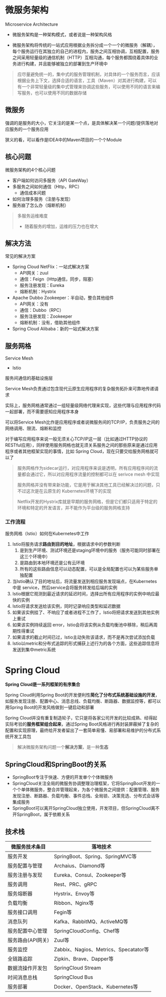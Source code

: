 # 微服务架构

Microservice Architecture

- 微服务架构是一种架构模式，或者说是一种架构风格

- 微服务架构将传统的一站式应用根据业务拆分成一个一个的微服务（解耦），每个服务运行在其独立的自己的进程内，服务之间互相协调，互相配置，服务之间采用轻量级的通信机制（HTTP）互相沟通，每个服务都围绕着具体的业务进行构建，并且能够被独立的部署到生产环境中

> 应尽量避免统一的，集中式的服务管理机制，对具体的一个服务而言，应该根据业务上下文，选择合适的语言，工具（Maven）对其进行构建，可以有一个非常轻量级的集中式管理来协调这些服务，可以使用不同的语言来编写服务，也可以使用不同的数据存储

## 微服务

强调的是服务的大小，它关注的是某一个点，是具体解决某一个问题/提供落地对应服务的一个服务应用

狭义的看，可以看作是IDEA中的Maven项目的一个个Module

## 核心问题

微服务架构的4个核心问题

- 客户端如何访问多服务（API GateWay）
- 多服务之间如何通信（Http，RPC）
  - 通信成本问题
- 如何治理多服务（注册与发现）
- 服务崩了怎么办（熔断机制）

> 多服务运维难度
>
> - 随着服务的增加，运维的压力也在增大

## 解决方法

常见的解决方案

- Spring Cloud NetFlix：一站式解决方案
  - API网关：zuul
  - 通信：Feign（Http通信，同步，阻塞）
  - 服务注册发现：Eureka
  - 熔断机制：Hystrix
- Apache Dubbo Zookeeper：半自动，整合其他组件
  - API网关：没有
  - 通信：Dubbo（RPC）
  - 服务注册发现：Zookeeper
  - 熔断机制：没有，借助其他组件
- Spring Cloud Alibaba：新的一站式解决方案

## 服务网格

Service Mesh

- Istio

服务间通信的基础设施层

Service Mesh负责通过包含现代云原生应用程序的复杂服务拓扑来可靠地传递请求

实际上，服务网格通常通过一组轻量级网络代理来实现，这些代理与应用程序代码一起部署，而不需要感知应用程序本身

可以将Service Mesh比作是应用程序或者说微服务间的TCP/IP，负责服务之间的网络调用、限流、熔断和监控

对于编写应用程序来说一般无须关心TCP/IP这一层（比如通过HTTP协议的RESTful应用），同样使用服务网格也就无须关系服务之间的那些原来是通过应用程序或者其他框架实现的事情，比如 Spring Cloud，现在只要交给服务网格就可以了

> 服务网格作为sidecar运行，对应用程序来说是透明，所有应用程序间的流量都会通过它，所以对应用程序流量的控制都可以在 serivce mesh 中实现
>
> 服务网格并没有带来新功能，它是用于解决其他工具已经解决过的问题，只不过这次是在云原生的 Kubernetes环境下的实现
>
> Netflix开发的Hystrix库就是早期的服务网格，但是它们都只适用于特定的环境和特定的开发语言，并不能作为平台级的服务网格支持



### 工作流程

服务网格（Istio）如何在Kubernetes中工作

1. Istio将服务请求**路由到目的地址**，根据请求中的参数判断
   1. 是到生产环境、测试环境还是staging环境中的服务（服务可能同时部署在这三个环境中）
   2. 是路由到本地环境还是公有云环境
   3. 所有的这些路由信息可以动态配置，可以是全局配置也可以为某些服务单独配置
2. 当Istio确认了目的地址后，将流量发送到相应服务发现端点，在Kubernetes中是 service，然后service会将服务转发给后端的实例
3. Istio根据它观测到最近请求的延迟时间，选择出所有应用程序的实例中响应最快的实例
4. Istio将请求发送给该实例，同时记录响应类型和延迟数据
5. 如果该实例挂了、不响应了或者进程不工作了，Istio将把请求发送到其他实例上重试
6. 如果该实例持续返回 error，Istio会将该实例从负载均衡池中移除，稍后再周期性得重试
7. 如果请求的截止时间已过，Istio主动失败该请求，而不是再次尝试添加负载
8. Istio以metric和分布式追踪的形式捕获上述行为的各个方面，这些追踪信息将发送到集中metric系统

# Spring Cloud

**Spring Cloud是一系列框架的有序集合**

Spring Cloud利用Spring Boot的开发便利性**简化了分布式系统基础设施的开发**，如服务发现注册、配置中心、消息总线、负载均衡、断路器、数据监控等，都可以用Spring Boot的开发风格做到一键启动和部署

Spring Cloud并没有重复制造轮子，它只是将各家公司开发的比较成熟、经得起实际考验的**服务框架组合起来**，通过Spring Boot风格进行再封装屏蔽掉了复杂的配置和实现原理，最终给开发者留出了一套简单易懂、易部署和易维护的分布式系统开发工具包

> 解决微服务架构问题一个**解决方案**，是一种**生态**

## SpringCloud和SpringBoot的关系

- SpringBoot专注于快速、方便的开发单个个体微服务
- SpringCloud关注全局的微服务协调整理治理框架，它将SpringBoot开发的一个个单体微服务，整合并管理起来，为各个微服务之间提供：配置管理、服务发现注册、断路器、负载均衡、事件总栈、全局锁、决策竞选、分布式会话等集成服务
- SpringBoot可以离开SpringCloud独立使用，开发项目，但SpringCloud离不开SpringBoot，属于依赖关系

## 技术栈

| **微服务技术条目** | 落地技术                              |
| ------------------ | ------------------------------------- |
| 服务开发           | SpringBoot、Spring、SpringMVC等       |
| 服务配置与管理     | Archaius、Diamond等                   |
| 服务注册与发现     | Eureka、Consul、Zookeeper等           |
| 服务调用           | Rest、PRC、gRPC                       |
| 服务熔断器         | Hystrix、Envoy等                      |
| 负载均衡           | Ribbon、Nginx等                       |
| 服务接口调用       | Fegin等                               |
| 消息队列           | Kafka、RabbitMQ、ActiveMQ等           |
| 服务配置中心管理   | SpringCloudConfig、Chef等             |
| 服务路由(API网关)  | Zuul等                                |
| 服务监控           | Zabbix、Nagios、Metrics、Specatator等 |
| 全链路追踪         | Zipkin、Brave、Dapper等               |
| 数据流操作开发包   | SpringCloud Stream                    |
| 时间消息总栈       | SpringCloud Bus                       |
| 服务部署           | Docker、OpenStack、Kubernetes等       |



